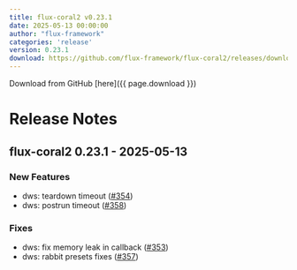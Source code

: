 ```yaml
---
title: flux-coral2 v0.23.1
date: 2025-05-13 00:00:00
author: "flux-framework"
categories: 'release'
version: 0.23.1
download: https://github.com/flux-framework/flux-coral2/releases/download/v0.23.1/flux-coral2-0.23.1.tar.gz
---
```


Download from GitHub [here]({{ page.download }})

# Release Notes

flux-coral2 0.23.1 - 2025-05-13
-------------------------------

### New Features
 * dws: teardown timeout ([#354](https://github.com/flux-framework/flux-coral2/issues/354))
 * dws: postrun timeout ([#358](https://github.com/flux-framework/flux-coral2/issues/358))

### Fixes
 * dws: fix memory leak in callback ([#353](https://github.com/flux-framework/flux-coral2/issues/353))
 * dws: rabbit presets fixes ([#357](https://github.com/flux-framework/flux-coral2/issues/357))

